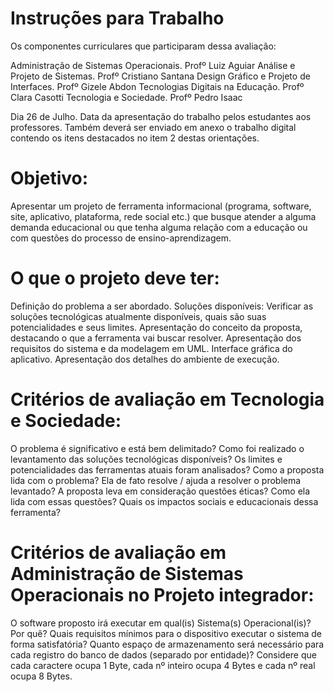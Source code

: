 # Instruções para Trabalho

Os componentes curriculares que participaram dessa avaliação:

Administração de Sistemas Operacionais. Profº Luiz Aguiar
Análise e Projeto de Sistemas. Profº Cristiano Santana
Design Gráfico e Projeto de Interfaces. Profº Gizele Abdon
Tecnologias Digitais na Educação. Profº Clara Casotti
Tecnologia e Sociedade. Profº Pedro Isaac

Dia 26 de Julho. Data da apresentação do trabalho pelos estudantes aos professores.
Também deverá ser enviado em anexo o trabalho digital contendo os itens destacados no item 2 destas orientações.

# Objetivo:

Apresentar um projeto de ferramenta informacional (programa, software, site, aplicativo, plataforma, rede social etc.) que busque atender a alguma demanda educacional ou que tenha alguma relação com a educação ou com questões do processo de ensino-aprendizagem.

# O que o projeto deve ter:

Definição do problema a ser abordado.
Soluções disponíveis: Verificar as soluções tecnológicas atualmente disponíveis, quais são suas potencialidades e seus limites.
Apresentação do conceito da proposta, destacando o que a ferramenta vai buscar resolver.
Apresentação dos requisitos do sistema e da modelagem em UML.
Interface gráfica do aplicativo.
Apresentação dos detalhes do ambiente de execução.

# Critérios de avaliação em Tecnologia e Sociedade:

O problema é significativo e está bem delimitado?
Como foi realizado o levantamento das soluções tecnológicas disponíveis?
Os limites e potencialidades das ferramentas atuais foram analisados?
Como a proposta lida com o problema?
Ela de fato resolve / ajuda a resolver o problema levantado?
A proposta leva em consideração questões éticas? Como ela lida com essas questões?
Quais os impactos sociais e educacionais dessa ferramenta?

# Critérios de avaliação em Administração de Sistemas Operacionais no Projeto integrador:

O software proposto irá executar em qual(is) Sistema(s) Operacional(is)? Por quê?
Quais requisitos mínimos para o dispositivo executar o sistema de forma satisfatória?
Quanto espaço de armazenamento será necessário para cada registro do banco de dados (separado por entidade)?
Considere que cada caractere ocupa 1 Byte, cada nº inteiro ocupa 4 Bytes e cada nº real ocupa 8 Bytes.
